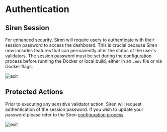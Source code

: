 # Authentication

## Siren Session

For enhanced security, Siren will require users to authenticate with their session password to access the dashboard. This is crucial because Siren now includes features that can permanently alter the status of the user's validators. The session password must be set during the [configuration](./ui-configuration.md) process before running the Docker or local build, either in an `.env` file or via Docker flags.

![exit](imgs/ui-session.png)

## Protected Actions

Prior to executing any sensitive validator action, Siren will request authentication of the session password. If you wish to update your password please refer to the Siren [configuration process](./ui-configuration.md).

![exit](imgs/ui-auth.png)
